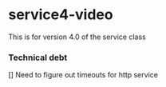 # service4-video
This is for version 4.0 of the service class

### Technical debt
[] Need to figure out timeouts for http service